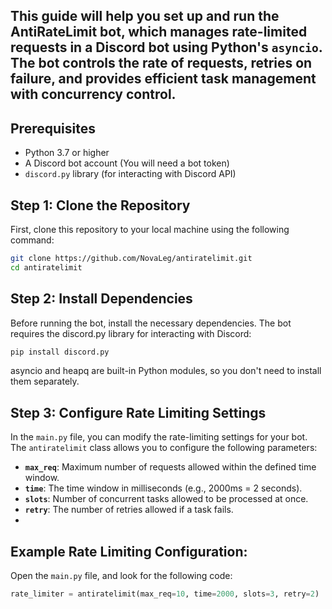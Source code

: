 ## This guide will help you set up and run the AntiRateLimit bot, which manages rate-limited requests in a Discord bot using Python's `asyncio`. The bot controls the rate of requests, retries on failure, and provides efficient task management with concurrency control.

## Prerequisites

- Python 3.7 or higher
- A Discord bot account (You will need a bot token)
- `discord.py` library (for interacting with Discord API)

## Step 1: Clone the Repository

First, clone this repository to your local machine using the following command:

```bash
git clone https://github.com/NovaLeg/antiratelimit.git
cd antiratelimit
```
## Step 2: Install Dependencies

Before running the bot, install the necessary dependencies. The bot requires the discord.py library for interacting with Discord:

```bash
pip install discord.py
```
asyncio and heapq are built-in Python modules, so you don't need to install them separately.

## Step 3: Configure Rate Limiting Settings

In the `main.py` file, you can modify the rate-limiting settings for your bot. The `antiratelimit` class allows you to configure the following parameters:

- **`max_req`**: Maximum number of requests allowed within the defined time window.
- **`time`**: The time window in milliseconds (e.g., 2000ms = 2 seconds).
- **`slots`**: Number of concurrent tasks allowed to be processed at once.
- **`retry`**: The number of retries allowed if a task fails.
- 
## Example Rate Limiting Configuration:

Open the `main.py` file, and look for the following code:

```python
rate_limiter = antiratelimit(max_req=10, time=2000, slots=3, retry=2)
```

